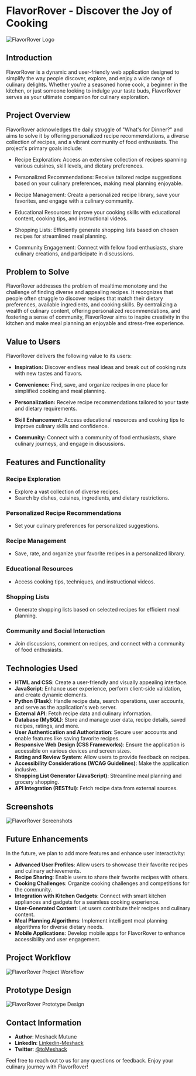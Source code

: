 # FlavorRover - Discover the Joy of Cooking

![FlavorRover Logo](path/to/your/logo.png)

## Introduction

FlavorRover is a dynamic and user-friendly web application designed to simplify the way people discover, explore, and enjoy a wide range of culinary delights. Whether you're a seasoned home cook, a beginner in the kitchen, or just someone looking to indulge your taste buds, FlavorRover serves as your ultimate companion for culinary exploration.

## Project Overview

FlavorRover acknowledges the daily struggle of "What's for Dinner?" and aims to solve it by offering personalized recipe recommendations, a diverse collection of recipes, and a vibrant community of food enthusiasts. The project's primary goals include:

- Recipe Exploration: Access an extensive collection of recipes spanning various cuisines, skill levels, and dietary preferences.

- Personalized Recommendations: Receive tailored recipe suggestions based on your culinary preferences, making meal planning enjoyable.

- Recipe Management: Create a personalized recipe library, save your favorites, and engage with a culinary community.

- Educational Resources: Improve your cooking skills with educational content, cooking tips, and instructional videos.

- Shopping Lists: Efficiently generate shopping lists based on chosen recipes for streamlined meal planning.

- Community Engagement: Connect with fellow food enthusiasts, share culinary creations, and participate in discussions.

## Problem to Solve

FlavorRover addresses the problem of mealtime monotony and the challenge of finding diverse and appealing recipes. It recognizes that people often struggle to discover recipes that match their dietary preferences, available ingredients, and cooking skills. By centralizing a wealth of culinary content, offering personalized recommendations, and fostering a sense of community, FlavorRover aims to inspire creativity in the kitchen and make meal planning an enjoyable and stress-free experience.

## Value to Users

FlavorRover delivers the following value to its users:

- **Inspiration:** Discover endless meal ideas and break out of cooking ruts with new tastes and flavors.

- **Convenience:** Find, save, and organize recipes in one place for simplified cooking and meal planning.

- **Personalization:** Receive recipe recommendations tailored to your taste and dietary requirements.

- **Skill Enhancement:** Access educational resources and cooking tips to improve culinary skills and confidence.

- **Community:** Connect with a community of food enthusiasts, share culinary journeys, and engage in discussions.

## Features and Functionality

### Recipe Exploration
- Explore a vast collection of diverse recipes.
- Search by dishes, cuisines, ingredients, and dietary restrictions.
  
### Personalized Recipe Recommendations
- Set your culinary preferences for personalized suggestions.

### Recipe Management
- Save, rate, and organize your favorite recipes in a personalized library.

### Educational Resources
- Access cooking tips, techniques, and instructional videos.

### Shopping Lists
- Generate shopping lists based on selected recipes for efficient meal planning.

### Community and Social Interaction
- Join discussions, comment on recipes, and connect with a community of food enthusiasts.

## Technologies Used

- **HTML and CSS**: Create a user-friendly and visually appealing interface.
- **JavaScript**: Enhance user experience, perform client-side validation, and create dynamic elements.
- **Python (Flask)**: Handle recipe data, search operations, user accounts, and serve as the application's web server.
- **External API**: Fetch recipe data and culinary information.
- **Database (MySQL)**: Store and manage user data, recipe details, saved recipes, ratings, and more.
- **User Authentication and Authorization**: Secure user accounts and enable features like saving favorite recipes.
- **Responsive Web Design (CSS Frameworks)**: Ensure the application is accessible on various devices and screen sizes.
- **Rating and Review System**: Allow users to provide feedback on recipes.
- **Accessibility Considerations (WCAG Guidelines)**: Make the application inclusive.
- **Shopping List Generator (JavaScript)**: Streamline meal planning and grocery shopping.
- **API Integration (RESTful)**: Fetch recipe data from external sources.

## Screenshots

![FlavorRover Screenshots](path/to/screenshots.png)

## Future Enhancements

In the future, we plan to add more features and enhance user interactivity:

- **Advanced User Profiles**: Allow users to showcase their favorite recipes and culinary achievements.
- **Recipe Sharing**: Enable users to share their favorite recipes with others.
- **Cooking Challenges**: Organize cooking challenges and competitions for the community.
- **Integration with Kitchen Gadgets**: Connect with smart kitchen appliances and gadgets for a seamless cooking experience.
- **User-Generated Content**: Let users contribute their recipes and culinary content.
- **Meal Planning Algorithms**: Implement intelligent meal planning algorithms for diverse dietary needs.
- **Mobile Applications**: Develop mobile apps for FlavorRover to enhance accessibility and user engagement.

## Project Workflow

![FlavorRover Project Workflow](path/to/workflow.png)

## Prototype Design

![FlavorRover Prototype Design](path/to/prototype.png)

## Contact Information

- **Author**: Meshack Mutune
- **LinkedIn**: [Linkedin-Meshack](https://www.linkedin.com/in/meshack-mutune/)
- **Twitter**: [@toMeshack](https://twitter.com/toMeshack)

Feel free to reach out to us for any questions or feedback. Enjoy your culinary journey with FlavorRover!
